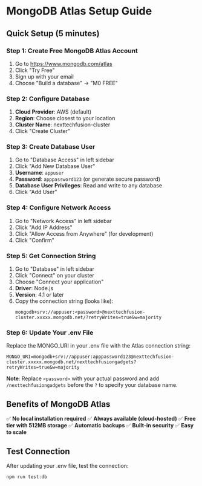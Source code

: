 # MongoDB Atlas Setup Guide

## Quick Setup (5 minutes)

### Step 1: Create Free MongoDB Atlas Account
1. Go to https://www.mongodb.com/atlas
2. Click "Try Free" 
3. Sign up with your email
4. Choose "Build a database" → "M0 FREE"

### Step 2: Configure Database
1. **Cloud Provider**: AWS (default)
2. **Region**: Choose closest to your location
3. **Cluster Name**: nexttechfusion-cluster
4. Click "Create Cluster"

### Step 3: Create Database User
1. Go to "Database Access" in left sidebar
2. Click "Add New Database User"
3. **Username**: `appuser`
4. **Password**: `apppassword123` (or generate secure password)
5. **Database User Privileges**: Read and write to any database
6. Click "Add User"

### Step 4: Configure Network Access
1. Go to "Network Access" in left sidebar
2. Click "Add IP Address"
3. Click "Allow Access from Anywhere" (for development)
4. Click "Confirm"

### Step 5: Get Connection String
1. Go to "Database" in left sidebar
2. Click "Connect" on your cluster
3. Choose "Connect your application"
4. **Driver**: Node.js
5. **Version**: 4.1 or later
6. Copy the connection string (looks like):
   ```
   mongodb+srv://appuser:<password>@nexttechfusion-cluster.xxxxx.mongodb.net/?retryWrites=true&w=majority
   ```

### Step 6: Update Your .env File
Replace the MONGO_URI in your .env file with the Atlas connection string:
```env
MONGO_URI=mongodb+srv://appuser:apppassword123@nexttechfusion-cluster.xxxxx.mongodb.net/nexttechfusiongadgets?retryWrites=true&w=majority
```

**Note**: Replace `<password>` with your actual password and add `/nexttechfusiongadgets` before the `?` to specify your database name.

## Benefits of MongoDB Atlas
✅ **No local installation required**
✅ **Always available (cloud-hosted)**
✅ **Free tier with 512MB storage**
✅ **Automatic backups**
✅ **Built-in security**
✅ **Easy to scale**

## Test Connection
After updating your .env file, test the connection:
```bash
npm run test:db
```